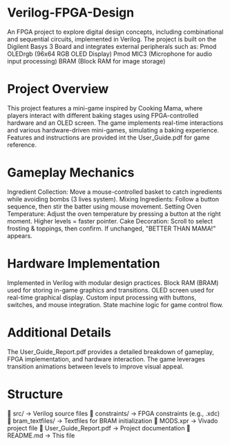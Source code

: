 # Verilog-FPGA-Design
An FPGA project to explore digital design concepts, including combinational and sequential circuits, implemented in Verilog. The project is built on the Digilent Basys 3 Board and integrates external peripherals such as:
Pmod OLEDrgb (96x64 RGB OLED Display)
Pmod MIC3 (Microphone for audio input processing)
BRAM (Block RAM for image storage)

# Project Overview
This project features a mini-game inspired by Cooking Mama, where players interact with different baking stages using FPGA-controlled hardware and an OLED screen. The game implements real-time interactions and various hardware-driven mini-games, simulating a baking experience.
Features and instructions are provided int the User_Guide.pdf for game reference.

# Gameplay Mechanics
Ingredient Collection: Move a mouse-controlled basket to catch ingredients while avoiding bombs (3 lives system).
Mixing Ingredients: Follow a button sequence, then stir the batter using mouse movement.
Setting Oven Temperature: Adjust the oven temperature by pressing a button at the right moment. Higher levels = faster pointer.
Cake Decoration: Scroll to select frosting & toppings, then confirm. If unchanged, "BETTER THAN MAMA!" appears.

# Hardware Implementation
Implemented in Verilog with modular design practices.
Block RAM (BRAM) used for storing in-game graphics and transitions.
OLED screen used for real-time graphical display.
Custom input processing with buttons, switches, and mouse integration.
State machine logic for game control flow.

# Additional Details
The User_Guide_Report.pdf provides a detailed breakdown of gameplay, FPGA implementation, and hardware interaction.
The game leverages transition animations between levels to improve visual appeal.


# Structure
📁 src/ → Verilog source files
📁 constraints/ → FPGA constraints (e.g., .xdc)
📁 bram_textfiles/ → Textfiles for BRAM initialization
📄 MODS.xpr → Vivado project file
📄 User_Guide_Report.pdf → Project documentation
📄 README.md → This file



